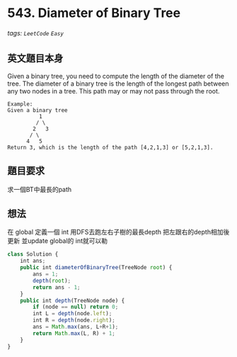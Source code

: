 # 543. Diameter of Binary Tree
###### tags: `LeetCode` `Easy`

## 英文題目本身
Given a binary tree, you need to compute the length of the diameter of the tree. The diameter of a binary tree is the length of the longest path between any two nodes in a tree. This path may or may not pass through the root.
```
Example:
Given a binary tree 
          1
         / \
        2   3
       / \     
      4   5    
Return 3, which is the length of the path [4,2,1,3] or [5,2,1,3].
```
## 題目要求
求一個BT中最長的path
## 想法
在 global 定義一個 int
用DFS去跑左右子樹的最長depth
把左跟右的depth相加後更新  並update global的 int就可以勒

```javascript
class Solution {
    int ans;
    public int diameterOfBinaryTree(TreeNode root) {
        ans = 1;
        depth(root);
        return ans - 1;
    }
    public int depth(TreeNode node) {
        if (node == null) return 0;
        int L = depth(node.left);
        int R = depth(node.right);
        ans = Math.max(ans, L+R+1);
        return Math.max(L, R) + 1;
    }
}
```
